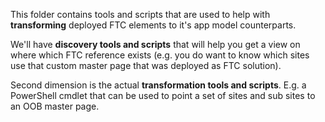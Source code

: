 This folder contains tools and scripts that are used to help with **transforming** deployed FTC elements to it's app model counterparts. 

We'll have **discovery tools and scripts** that will help you get a view on where which FTC reference exists (e.g. you do want to know which sites use that custom master page that was deployed as FTC solution). 

Second dimension is the actual **transformation tools and scripts**. E.g. a PowerShell cmdlet that can be used to point a set of sites and sub sites to an OOB master page.

